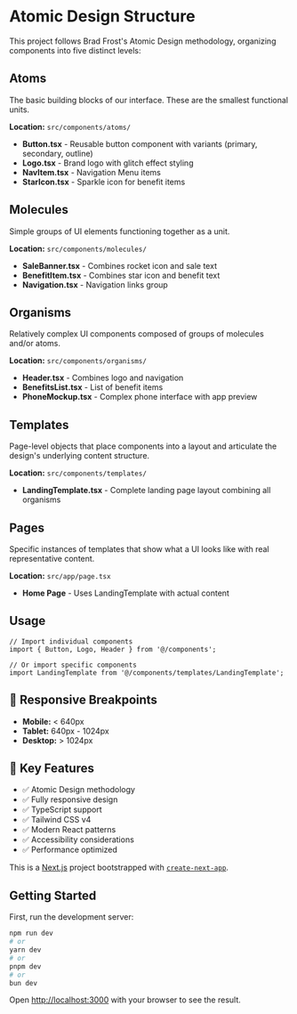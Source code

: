 # Atomic Design Structure

This project follows Brad Frost's Atomic Design methodology, organizing components into five distinct levels:

## Atoms

The basic building blocks of our interface. These are the smallest functional units.

**Location:** `src/components/atoms/`

-   **Button.tsx** - Reusable button component with variants (primary, secondary, outline)
-   **Logo.tsx** - Brand logo with glitch effect styling
-   **NavItem.tsx** - Navigation Menu items
-   **StarIcon.tsx** - Sparkle icon for benefit items

## Molecules

Simple groups of UI elements functioning together as a unit.

**Location:** `src/components/molecules/`

-   **SaleBanner.tsx** - Combines rocket icon and sale text
-   **BenefitItem.tsx** - Combines star icon and benefit text
-   **Navigation.tsx** - Navigation links group

## Organisms

Relatively complex UI components composed of groups of molecules and/or atoms.

**Location:** `src/components/organisms/`

-   **Header.tsx** - Combines logo and navigation
-   **BenefitsList.tsx** - List of benefit items
-   **PhoneMockup.tsx** - Complex phone interface with app preview

## Templates

Page-level objects that place components into a layout and articulate the design's underlying content structure.

**Location:** `src/components/templates/`

-   **LandingTemplate.tsx** - Complete landing page layout combining all organisms

## Pages

Specific instances of templates that show what a UI looks like with real representative content.

**Location:** `src/app/page.tsx`

-   **Home Page** - Uses LandingTemplate with actual content

## Usage

```tsx
// Import individual components
import { Button, Logo, Header } from '@/components';

// Or import specific components
import LandingTemplate from '@/components/templates/LandingTemplate';
```

## 📱 Responsive Breakpoints

-   **Mobile:** < 640px
-   **Tablet:** 640px - 1024px
-   **Desktop:** > 1024px

## 🎯 Key Features

-   ✅ Atomic Design methodology
-   ✅ Fully responsive design
-   ✅ TypeScript support
-   ✅ Tailwind CSS v4
-   ✅ Modern React patterns
-   ✅ Accessibility considerations
-   ✅ Performance optimized

This is a [Next.js](https://nextjs.org) project bootstrapped with [`create-next-app`](https://nextjs.org/docs/app/api-reference/cli/create-next-app).

## Getting Started

First, run the development server:

```bash
npm run dev
# or
yarn dev
# or
pnpm dev
# or
bun dev
```

Open [http://localhost:3000](http://localhost:3000) with your browser to see the result.

